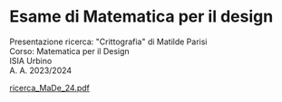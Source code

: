 # Esame di Matematica per il design
  
Presentazione ricerca: "Crittografia" di Matilde Parisi  
Corso: Matematica per il Design  
ISIA Urbino       
A. A. 2023/2024

[ricerca_MaDe_24.pdf](ricerca_MaDe_24.pdf)



